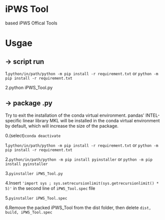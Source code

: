 # iPWS Tool
based iPWS Offical Tools

# Usgae
## -> script  run
1.```python/in/path/python -m pip install -r requirement.txt```
 or
 ```python -m pip install -r requirement.txt```
 
2.python iPWS_Tool.py

## -> package  .py
Try to exit the installation of the conda virtual environment. pandas' INTEL-specific linear library MKL will be installed in the conda virtual environment by default, which will increase the size of the package.

0.(select)```conda deactivate```

1.```python/in/path/python -m pip install -r requirement.txt```
or
 ```python -m pip install -r requirement.txt```
 
2.```python/in/path/python -m pip install pyinstaller```
or
 ```python -m pip install pyinstaller```
 
 3.```pyinstaller iPWS_Tool.py```
 
 4.Insert ```'import sys ; sys.setrecursionlimit(sys.getrecursionlimit() * 5)'``` in the second line of ```iPWS_Tool.spec``` file
 
 5.```pyinstaller iPWS_Tool.spec```

 6.Remove the packed iPWS_Tool from the dist folder, then delete ```dist, build, iPWS_Tool.spec```

